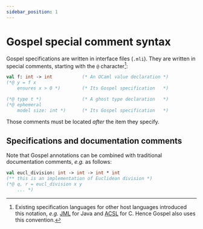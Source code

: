 ```yaml
---
sidebar_position: 1
---
```


# Gospel special comment syntax

Gospel specifications are written in interface files (`.mli`). They are written
in special comments, starting with the `@` character[^1]:

[^1]: Existing specification languages for other host languages introduced this
    notation, *e.g.* [JML](https://www.cs.ucf.edu/~leavens/JML/index.shtml) for
    Java and [ACSL](https://frama-c.com/html/acsl.html) for C. Hence Gospel
    also uses this convention.

<!-- invalidSyntax: see #320 -->
```ocaml invalidSyntax
val f: int -> int           (* An OCaml value declaration *)
(*@ y = f x
    ensures x > 0 *)        (* Its Gospel specification   *)

(*@ type t *)               (* A ghost type declaration   *)
(*@ ephemeral
    model size: int *)      (* Its Gospel specification   *)
```

Those comments must be located _after_ the item they specify.


## Specifications and documentation comments

Note that Gospel annotations can be combined with traditional documentation
comments, *e.g.* as follows:

```ocaml invalidSyntax
val eucl_division: int -> int -> int * int
(** this is an implementation of Euclidean division *)
(*@ q, r = eucl_division x y
    ... *)
```
